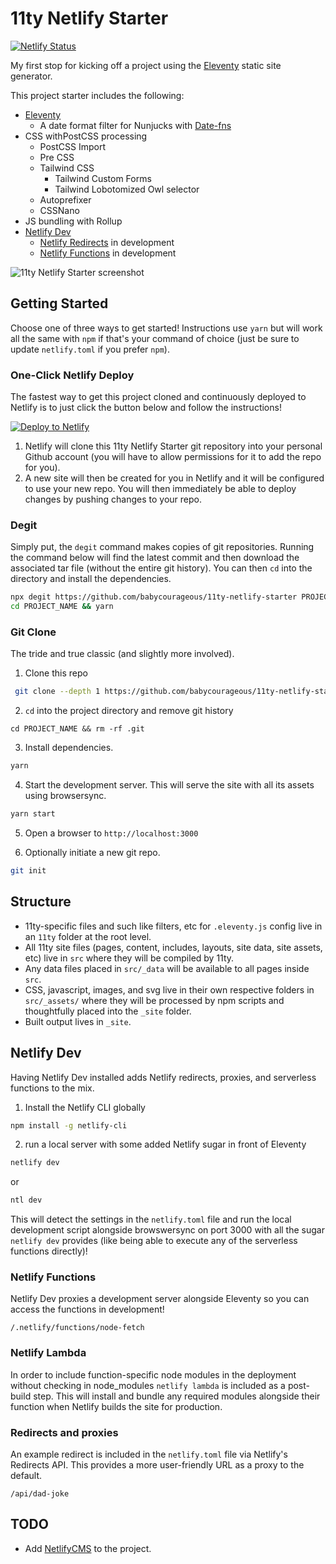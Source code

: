 # 11ty Netlify Starter

[![Netlify Status](https://api.netlify.com/api/v1/badges/6ff39233-48f7-4f80-9a82-12b0ef08ec63/deploy-status)](https://app.netlify.com/sites/11ty-netlify-starter/deploys)

My first stop for kicking off a project using the [Eleventy](https://www.11ty.io/) static site generator.

This project starter includes the following:

- [Eleventy](https://www.11ty.io)
  - A date format filter for Nunjucks with [Date-fns](https://github.com/date-fns/date-fns)
- CSS withPostCSS processing
  - PostCSS Import
  - Pre CSS
  - Tailwind CSS
    - Tailwind Custom Forms
    - Tailwind Lobotomized Owl selector
  - Autoprefixer
  - CSSNano
- JS bundling with Rollup
- [Netlify Dev](https://www.netlify.com/products/dev)
  - [Netlify Redirects](https://netlify.com/docs/redirects/) in development
  - [Netlify Functions](https://www.netlify.com/products/functions) in development

![11ty Netlify Starter screenshot](./screenshot.jpg)

## Getting Started

Choose one of three ways to get started! Instructions use `yarn` but will work all the same with `npm` if that's your command of choice (just be sure to update `netlify.toml` if you prefer `npm`).

### One-Click Netlify Deploy

The fastest way to get this project cloned and continuously deployed to Netlify is to just click the button below and follow the instructions!

[![Deploy to Netlify](https://www.netlify.com/img/deploy/button.svg)](https://app.netlify.com/start/deploy?repository=https://github.com/babycourageous/11ty-netlify-starter)

1. Netlify will clone this 11ty Netlify Starter git repository into your personal Github account (you will have to allow permissions for it to add the repo for you).
2. A new site will then be created for you in Netlify and it will be configured to use your new repo. You will then immediately be able to deploy changes by pushing changes to your repo.

### Degit

Simply put, the `degit` command makes copies of git repositories. Running the command below will find the latest commit and then download the associated tar file (without the entire git history). You can then `cd` into the directory and install the dependencies.

```sh
npx degit https://github.com/babycourageous/11ty-netlify-starter PROJECT_NAME
cd PROJECT_NAME && yarn
```

### Git Clone

The tride and true classic (and slightly more involved).

1. Clone this repo

```sh
 git clone --depth 1 https://github.com/babycourageous/11ty-netlify-starter.git PROJECT_NAME
```

2. `cd` into the project directory and remove git history

```
cd PROJECT_NAME && rm -rf .git
```

3. Install dependencies.

```sh
yarn
```

4. Start the development server. This will serve the site with all its assets using browsersync.

```sh
yarn start
```

5. Open a browser to `http://localhost:3000`

6. Optionally initiate a new git repo.

```sh
git init
```

## Structure

- 11ty-specific files and such like filters, etc for `.eleventy.js` config live in an `11ty` folder at the root level.
- All 11ty site files (pages, content, includes, layouts, site data, site assets, etc) live in `src` where they will be compiled by 11ty.
- Any data files placed in `src/_data` will be available to all pages inside `src`.
- CSS, javascript, images, and svg live in their own respective folders in `src/_assets/` where they will be processed by npm scripts and thoughtfully placed into the `_site` folder.
- Built output lives in `_site`.

## Netlify Dev

Having Netlify Dev installed adds Netlify redirects, proxies, and serverless functions to the mix.

1. Install the Netlify CLI globally

```sh
npm install -g netlify-cli
```

2. run a local server with some added Netlify sugar in front of Eleventy

```sh
netlify dev
```

or

```sh
ntl dev
```

This will detect the settings in the `netlify.toml` file and run the local development script alongside browswersync on port 3000 with all the sugar `netlify dev` provides (like being able to execute any of the serverless functions directly)!

### Netlify Functions

Netlify Dev proxies a development server alongside Eleventy so you can access the functions in development!

```
/.netlify/functions/node-fetch
```

### Netlify Lambda

In order to include function-specific node modules in the deployment without checking in node_modules `netlify lambda` is included as a post-build step. This will install and bundle any required modules alongside their function when Netlify builds the site for production.

### Redirects and proxies

An example redirect is included in the `netlify.toml` file via Netlify's Redirects API. This provides a more user-friendly URL as a proxy to the default.

```
/api/dad-joke
```

## TODO

- Add [NetlifyCMS](https://www.netlifycms.org/) to the project.
